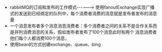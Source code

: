 - rabbitMQ的订阅和发布的工作模式------> 使用fanoutExchange实现广播式的发送到已经绑定的队列中，每个消费者消费的消息就是发布者发布的消息量
- 一个消息发布者多个消息消息消费者：多个消费者之间的关系不是合作关系而是并列消费消息的关系，假如发布者发布了100个消息此时有两个
  消息消费者他们每个人都消费100个消息，
- 使用bean的方式创建exchange、queue、bing